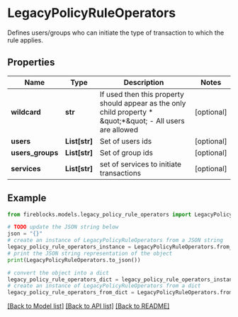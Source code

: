 # LegacyPolicyRuleOperators

Defines users/groups who can initiate the type of transaction to which the rule applies.

## Properties

Name | Type | Description | Notes
------------ | ------------- | ------------- | -------------
**wildcard** | **str** | If used then this property should appear as the only child property * \&quot;*\&quot; - All users are allowed  | [optional] 
**users** | **List[str]** | Set of users ids | [optional] 
**users_groups** | **List[str]** | Set of group ids | [optional] 
**services** | **List[str]** | set of services to initiate transactions | [optional] 

## Example

```python
from fireblocks.models.legacy_policy_rule_operators import LegacyPolicyRuleOperators

# TODO update the JSON string below
json = "{}"
# create an instance of LegacyPolicyRuleOperators from a JSON string
legacy_policy_rule_operators_instance = LegacyPolicyRuleOperators.from_json(json)
# print the JSON string representation of the object
print(LegacyPolicyRuleOperators.to_json())

# convert the object into a dict
legacy_policy_rule_operators_dict = legacy_policy_rule_operators_instance.to_dict()
# create an instance of LegacyPolicyRuleOperators from a dict
legacy_policy_rule_operators_from_dict = LegacyPolicyRuleOperators.from_dict(legacy_policy_rule_operators_dict)
```
[[Back to Model list]](../README.md#documentation-for-models) [[Back to API list]](../README.md#documentation-for-api-endpoints) [[Back to README]](../README.md)


